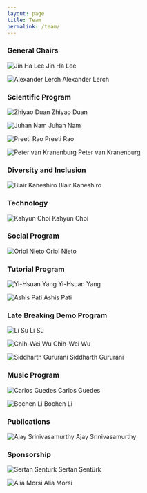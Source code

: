 ```yaml
---
layout: page
title: Team
permalink: /team/
---
```


### General Chairs
![Jin Ha Lee](images/placeholder.png) Jin Ha Lee

![Alexander Lerch](images/lerch.jpg) Alexander Lerch

### Scientific Program

![Zhiyao Duan](images/duan.jpg) Zhiyao Duan

![Juhan Nam](images/nam.jpg) Juhan Nam

![Preeti Rao](images/rao.jpg) Preeti Rao

![Peter van Kranenburg](images/placeholder.png) Peter van Kranenburg

### Diversity and Inclusion

![Blair Kaneshiro](images/kaneshiro.jpg) Blair Kaneshiro

### Technology

![Kahyun Choi](images/placeholder.png) Kahyun Choi

### Social Program

![Oriol Nieto](images/nieto.jpg) Oriol Nieto

### Tutorial Program

![Yi-Hsuan Yang](images/yang.jpg) Yi-Hsuan Yang

![Ashis Pati](images/pati.jpg) Ashis Pati

### Late Breaking Demo Program

![Li Su](images/su.jpg) Li Su

![Chih-Wei Wu](images/placeholder.png) Chih-Wei Wu

![Siddharth Gururani](images/gururani.jpg) Siddharth Gururani

### Music Program

![Carlos Guedes](images/placeholder.png) Carlos Guedes

![Bochen Li](images/placeholder.png) Bochen Li

### Publications

![Ajay Srinivasamurthy](images/srinivasamurthy.png) Ajay Srinivasamurthy

### Sponsorship

![Sertan Senturk](images/placeholder.png) Sertan Şentürk

![Alia Morsi](images/placeholder.png) Alia Morsi


